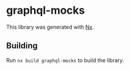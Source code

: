 # graphql-mocks

This library was generated with [Nx](https://nx.dev).

## Building

Run `nx build graphql-mocks` to build the library.
